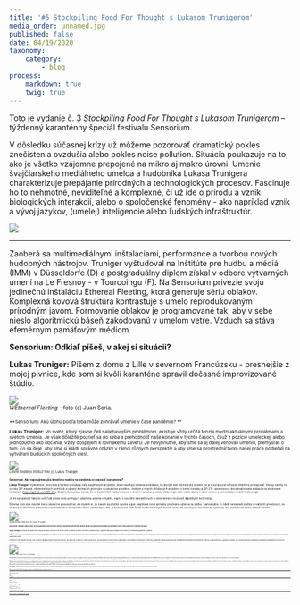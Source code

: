 ```yaml
---
title: '#5 Stockpiling Food For Thought s Lukasom Trunigerom'
media_order: unnamed.jpg
published: false
date: 04/19/2020
taxonomy:
    category:
        - blog
process:
    markdown: true
    twig: true
---
```


Toto je vydanie č. 3 _Stockpiling Food For Thought s Lukasom Trunigerom_ – týždenný karanténny špeciál festivalu Sensorium.



V dôsledku súčasnej krízy už môžeme pozorovať dramatický pokles znečistenia ovzdušia alebo pokles noise pollution. Situácia poukazuje na to, ako je všetko vzájomne prepojené na mikro aj makro úrovni. Umenie švajčiarskeho mediálneho umelca a hudobníka Lukasa Trunigera charakterizuje prepájanie prírodných a technologických procesov. Fascinuje ho to nehmotné, neviditeľné a komplexné, či už ide o prírodu a vznik biologických interakcií, alebo o spoločenské fenomény - ako napríklad vznik a vývoj jazykov, (umelej) inteligencie alebo ľudských infraštruktúr.





![](unnamed.jpg)

***




Zaoberá sa multimediálnymi inštaláciami, performance a tvorbou nových hudobných nástrojov. Truniger vyštudoval na Inštitúte pre hudbu a médiá (IMM) v Düsseldorfe (D) a postgraduálny diplom získal v odbore výtvarných umení na Le Fresnoy - v Tourcoingu (F). 
Na Sensorium privezie svoju jedinečnú inštaláciu Ethereal Fleeting, ktorá generuje sériu oblakov. Komplexná kovová štruktúra kontrastuje s umelo reprodukovaným prírodným javom. Formovanie oblakov je programované tak, aby v sebe nieslo algoritmickú báseň zakódovanú v umelom vetre. Vzduch sa stáva efemérnym pamäťovým médiom. 


    
    
    
**Sensorium: Odkiaľ píšeš, v akej si situácii?**
    
    
**Lukas Truniger:** Píšem z domu z Lille v severnom Francúzsku - presnejšie z mojej pivnice, kde som si kvôli karanténe spravil dočasné improvizované štúdio.




    

![](unnamed%281%29.jpg)
<br/><small><small>_WEthereal Fleeting_ - foto (c) Juan Soria.<small><small>
    
    
**Sensorium: Akú úlohu podľa teba môže zohrávať umenie v čase pandémie? **
    
    
**Lukas Truniger:** Vo svete, ktorý zjavne čelí naliehavejším problémom, existuje vždy určitá tenzia medzi aktuálnymi problémami a svetom umenia.
Je však dôležité pozrieť sa do seba a prehodnotiť naše konanie v týchto časoch, či už z pozície umeleckej, alebo jednoducho ako občania.
Vždy dospejem k rovnakému záveru: Je nevyhnutné, aby sme sa aj ďalej venovali umeniu, premýšľali o tom, čo sa deje, aby sme si kládli správne otázky v rámci rôznych perspektív a aby sme sa prostredníctvom našej práce podieľali na vytváraní budúcich spoločných ciest.




    

![](unnamed.png)
<br/><small><small>_Latent Realities InSitu3_ foto (c) Lukas Truniger.<small><small>  
    
    
**Sensorium: Akú najzaujímavejšiu kreatívnu reakciu na pandémiu si doposiaľ zaznamenal?**


**Lukas Truniger:** Výskumníci, tvorcovia a hackeri ponúkajú veľa zaujímavých projektov, ktoré navrhujú riešenia problémov, ku ktorým náš ekonomický systém nie je v súčasnosti schopný efektívne pristupovať. Všetky návrhy na výrobu DIY masiek, zdravotníckych pomôcok a opravy dýchacích prístrojov sú skutočne pôsobivé. Jedným z mojich obľúbených projektov v tomto rozsahu je  DP-3T - open source decentralizovaná aplikácia na sledovanie kontaktov (https://github.com/DP-3T/). Dúfam, že existuje šanca, že sa bude môcť implementovať v širšom rozsahu, pretože vlády majú stále veľké obavy z open source a decentralizovaných technológií.


Je mi sympatický fakt, že veľa ľudí skúša nové prístupy k zdieľaniu umenia virtuálne, najmä s využitím interaktívnych a všestranných možností digitálnych technológií.
    
Doteraz som síce nevidel niečo skutočne presvedčivé, ale myslím si, že časom sa z tohto vyvinú super zaujímavé nové spôsoby prežívania umenia na diaľku. Samozrejme, to nikdy nenahradí zážitky v reálnych priestoroch, so skutočnou akustikou a skutočnou prítomnosťou interpretov alebo umeleckých diel. V budúcnosti však budú vedľa tradičných foriem existovať vzrušujúce nové tekuté spôsoby, ako vystavovať alebo vnímať umenie.




    
![](unnamed%281%29.png)
<br/><small><small>_dejaEntendu_ inSitu foto (c) Lukas Truniger<small><small>   
    

**Sensorium: Niektorí ľudia tvrdia, že táto pandémia urýchli širšie zmeny v nastavení spoločnosti. Môžeš opísať svoj pohľad na význam a potenciálny vplyv tejto udalosti vo väčšom rozsahu?**


**Lukas Truniger:** Osobne ma práve teraz šokuje situácia v Európe a na celom svete. Zahltené systémy verejného zdravotníctva, uzavreté hranice, presadzovanie kontroly, nedostatok globálnej solidarity.
    
Vidím v tom veľké nebezpečenstvo pre posun paradigmy nesprávnym smerom: národný protekcionizmus, nútené sociálne (a nie fyzické) dištancovanie, autoritárstvo a rozsiahle sledovanie, ktoré sa šíria ako zámienka životaschopných metód na riešenie globálnych problémov.
Musíme hľadať skutočné inovatívne a odvážne riešenia súčasnej situácie, ako aj neustále sa rozvíjajúcich dôsledkov klimatickej krízy.
    
    
Pre mňa je toto dôležitý okamih, keď je nutné zaujať konkrétne politické postoje: za skutočnú solidaritu v našej spoločnosti, za zjednotenú a silnú Európu (napríklad s univerzálnym európskym systémom zdravotnej starostlivosti), za viac inteligentných investícií do verejného sektora, za založenie post-growth ekonomík, ako aj prerozdelenie bohatstva a zavedenie spravodlivých daňových systémov.
Ak podnikneme správne kroky, máme možnosť vytvoriť spravodlivú, pestrú, zaujímavú a inovatívnu spoločnosť a urýchliť posun paradigmy udržateľným smerom. Práve teraz však musíme byť veľmi ostražití.


 


    
![](unnamed%282%29.png)
<br/><small><small>_Membranes_ - Mex Festival - foto (c) Lukas Truniger<small><small>
    
  
    
**Sensorium: Keď sa pozrieme na biomimetiku, v ktorej sa modely prírodných procesov používajú ako vzor pre nové materiály, zariadenia a nástroje, je zrejmé, že technológia je veľmi úzko spojená s prírodnými javmi.
Niektorí ľudia vnímajú vznik nových technológií - napríklad internet vecí - ako takzvanú druhú prírodu, alebo minimálne ako dôsledok prírodnej evolúcie. Z tvojej práce sú zreteľné konkrétne prepojenia medzi technikou a prírodou. Ukazuje, ako bola technológia v skutočnosti vždy súčasťou prírody. Čo si myslíš o tejto myšlienke?**


**Lukas Truniger:** Toto je niečo, čo ma v mojej práci poháňa dopredu. Biológovia neustále zisťujú, že zručnosti kedysi považované za jedinečné ľudské, ako je použitie nástrojov, architektúra, poľnohospodárstvo alebo medicína (a teda aj používanie technológie), ale tiež iné aspekty našej kultúry, ako je komunikácia, smútok, intoxikácia alebo sexuálne potešenie, nie sú exkluzívne len ľudskou skúsenosťou.
    
    
Na druhej strane je tiež zaujímavé všimnúť si, že toto všetko objavujeme pomocou pokročilých nástrojov, ako je machine learning a data science. Možno by sme neboli schopní pochopiť prirodzený charakter technológie v kontexte prírody bez pomoci sofistikovanej technológie. Možno bolo potrebné, aby veda musela zmeniť náš pohľad z veľmi antropocentrického na niečo trochu širšie. Technológie vždy vyžadujú zmenu vnímania a zmenu perspektívy. V týchto nástrojoch existuje veľký potenciál kultúrnej introspekcie. Pretože sa snažíme napodobňovať niektoré z našich základných schopností, ako je tvorba umenia, inovácií a dizajnu s počítačmi pomocou umelej inteligencie, odrážame naše schopnosti späť cez tieto digitálne entity. Možno to pomôže vytvoriť inkluzívnejší a vzájomne prepojenejší koncept človeka v rámci prírody.



**Sensorium: Vo svojej práci skúmaš vznik rôznych systémov - či už prírodných alebo spoločenských. Všimol si si nejaké zaujímavé neobvyklé vzorce ako priamy alebo nepriamy dôsledok súčasnej krízy?**
 
    
    
**Lukas Truniger:** Keďže pandémia priniesla veľa systémových účinkov v našej spoločnosti, môžu sa prejaviť aj iné aspekty. Myslím si, že absencia mestského hluku a znečistenia má veľký vplyv na zbystrenie našich zmyslov. Osobne si oveľa viac všímam všetky rastliny a zvieratá, ktoré s nami žijú v našich mestách, teraz, keď ich môžeme lepšie počuť a vidieť.



    
_    
**Thank you very much Lukas for sharing your experience and taking the time to answer our questions.**_
    
    
    
***

Lukas Truniger online:
    
    
[Web](https://lukastruniger.net/)
    
    


[Instagram ](https://www.instagram.com/lukas.truniger/)
    

***

Kredity:


Text: Juraj Hoppan
    
Odpovede: Lukas Truniger
    
Editor: Saša Buricová
    
Vydal: Sensorium Festival
    
Fotografie: Archív Lukasa Trunigera
    

***
    
[Predošlé vydania - Stockpiling Food For Thought](https://sensorium.is/#food_for_thought)

